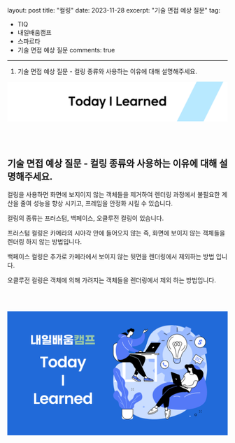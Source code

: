 layout: post
title:  "컬링"
date:   2023-11-28
excerpt: "기술 면접 예상 질문"
tag:
- TIQ
- 내일배움캠프
- 스파르타
- 기술 면접 예상 질문
comments: true
---

1. 기술 면접 예상 질문 - 컬링 종류와 사용하는 이유에 대해 설명해주세요.
   
![nbcbanner](/assets/img/TILbanner.png)

<br/>
<br/>

## 기술 면접 예상 질문 - 컬링 종류와 사용하는 이유에 대해 설명해주세요.

컬링을 사용하면 화면에 보지이지 않는 객체들을 제거하여 렌더링 과정에서 불필요한 계산을 줄여 성능을 향상 시키고, 프레임을 안정화 시킬 수 있습니다. 

컬링의 종류는 프러스텀, 백페이스, 오클루전 컬링이 있습니다.

프러스텀 컬링은 카메라의 시야각 안에 들어오지 않는 즉, 화면에 보이지 않는 객체들을 렌더링 하지 않는 방법입니다.

백페이스 컬링은 추가로 카메라에서 보이지 않는 뒷면을 렌더링에서 제외하는 방법 입니다.

오클루전 컬링은 객체에 의해 가려지는 객체들을 렌더링에서 제외 하는 방법입니다.

<br/>
<br/>

![nbcthumbnail](/assets/img/thumbnail-image.png)